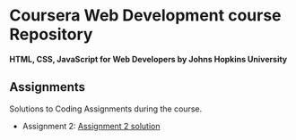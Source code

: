 # Coursera Web Development course Repository
**HTML, CSS, JavaScript for Web Developers by Johns Hopkins University**

## Assignments
Solutions to Coding Assignments during the course. 

-  Assignment 2: 	[Assignment 2 solution](https://mamatha03.github.io/Coursera-webdev/mod2-solution/)

